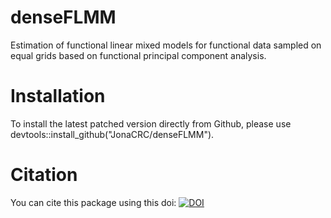 # denseFLMM
Estimation of functional linear mixed models for functional data sampled on equal grids based on functional principal component analysis.


# Installation
To install the latest patched version directly from Github, please use devtools::install_github("JonaCRC/denseFLMM").


# Citation
You can cite this package using this doi: [![DOI](https://zenodo.org/badge/83247053.svg)](https://zenodo.org/badge/latestdoi/83247053)
